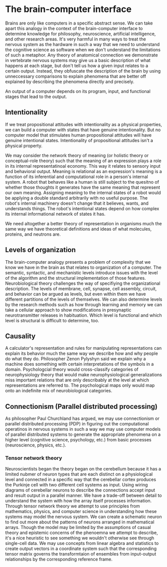 # The brain-computer interface

Brains are only like computers in a specific abstract sense. We can take apart this analogy in the context
of the brain-computer interface to determine knowledge for philosophy, neuroscience, artificial intelligence,
and other research areas. It's very harmful in many ways to treat the nervous system as the hardware in such 
a way that we need to understand the cognitive science as software when we don't understand the limitations 
of such a metaphor. Any theory of anatomical connection we demonstrate in vertebrate nervous systems may give
us a basic description of what happens at each stage, but don't tell us how a given input relates to a certain
output. Instead, they obfuscate the description of the brain by using unneccessary comparisons to explain
phenomena that are better off explained by describing the phenomena directly and precisely.

An output of a computer depends on its program, input, and functional stages that lead to the output.

## Intentionality 

If we treat propositional attitudes with intentionality as a physical properties, we can build a computer
with states that have genuine intentionality. But no computer model that stimulates human propositional
attitudes will have genuine intentional states. Intentionality of propositional attitudes isn't a physical
property. 

We may consider the network theory of meaning (or holistic theory or conceptual-role theory) such that the meaning
of an expression plays a role in its internal representatinoal economy. This way it relates to sensory input and
behavioral output. Meaning is relational as an expression's meaning is a function of its inferential and computational
role in a person's internal system. A robot that behaves like a human is still subject to the quesitno of whether
those thoughts it generates have the same meaning that represent our own meaning. Assigning meaning to the internal
states of a robot would be applying a double standard arbitrarily with no useful purpose. The robot's internal 
machinery doesn't change that it believes, wants, and understands things. The robot's intentional states depend
on how complex its internal informational network of states it has.

We need altogether a better theory of representation in organisms much the same way we have theoretical definitions
and ideas of what molecules, proteins, and neutrons are. 

## Levels of organization

The brain-computer analogy presents a problem of complexity that we know we have in the brain as that relates to
organization of a computer. The semantic, syntactic, and mechanistic levels introduce issues with the level of the
algorithm and the structural implementation of those features. Neurobiological theory challenges the way of
specifiying the organizational description. The levels of membrane, cell, synapse, cell assembly, circuit, and behavior
can be argued as levels, but even within them we have different partitions of the levels of themselves. We can also determine
levels by the research methods such as how through learning and memory we can take a cellular approach to show 
modifications in presynaptic neurotransmitter releases in habituation. Which level is functional and which level is structural
is difficult to determine, too. 

## Causality

A calculator's representation and rules for manipulating representations can explain its behavior much the same way
we describe how and why people do what they do. Philosopher Zenon Pylyshyn said we explain why a machine does
something with certain interpretations of the symbols in a domain. Psychologcial theory would cross-classify
categories of neurophysiology theory that would make neurophysiological generalizations miss important relations
that are only describably at the level at which representations are referred to. The psychological maps only would 
map onto an indefinite mix of neurobiological categories.

## Connectionism (Parallel distributed processing)

As philosopher Paul Churchland has argued, we may use connectionism or parallel distributed processing (PDP) in figuring out the computational
operatinos in nervous systems in such a way we may use computer models of parallel distributed systems to generate the appropriate
phenomena on a higher level (cognitive science, psychology, etc.) from basic processes (neuroscience, physics, etc.).

### Tensor network theory

Neuroscientists began the theory began on the cerebellum because it has a limited nubmer of neuron types that are each
distinct on a physiological level and connected in a specific way that the cerebellar cortex produces the Purkinje cell
with two different cell systems as input. Using wiring diagrams of cerebellar neurons to describe the connections accept
input and result output in a parallel manner. We have a trade-off between detail to understand the system with how the array
itself processes information. Through tensor network theory we attempt to use principles from mathematics, physics, and computer
science in understanding how these systems may model the nervous system. We can create a schematic neuron to find out more about
the patterns of neurons arranged in mathematical arrays. Though the model may be limited by the assumptions of casual theory
and epistemic concerns of the phenoemna we attempt to describe, it's a nice heuristic to see something we wouldn't otherwise
see through single-cell data. We may use concepts from linear algebra and statistics to create output vectors in a coordinate
system such that the corresponding tensor matrix governs the transformtaion of ensembles from input-output relationships
by the corresponding reference frame. 
